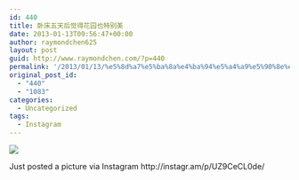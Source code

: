 ```yaml
---
id: 440
title: 卧床五天后觉得花园也特别美
date: 2013-01-13T09:56:47+00:00
author: raymondchen625
layout: post
guid: http://www.raymondchen.com/?p=440
permalink: '/2013/01/13/%e5%8d%a7%e5%ba%8a%e4%ba%94%e5%a4%a9%e5%90%8e%e8%a7%89%e5%be%97%e8%8a%b1%e5%9b%ad%e4%b9%9f%e7%89%b9%e5%88%ab%e7%be%8e/'
original_post_id:
  - "440"
  - "1083"
categories:
  - Uncategorized
tags:
  - Instagram
---
```

<div>
  <img src='http://distilleryimage10.s3.amazonaws.com/a59257fa5d2011e2a68422000a1fb163_7.jpg' style='max-width:600px;' /></p> 
  
  <div>
    Just posted a picture via Instagram http://instagr.am/p/UZ9CeCL0de/
  </div>
</div>